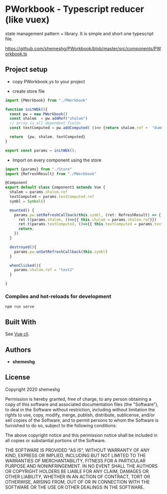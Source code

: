 # PWorkbook - Typescript reducer (like vuex)

state management pattern + library.
It is simple and short one typescript file.

https://github.com/shemeshg/PWorkbook/blob/master/src/components/PWorkbook.ts

## Project setup

- copy PWorkbook.ys to your project

- create store file

```typescript
import {PWorkbook} from "./PWorkbook"

function initWbk(){
  const pw = new PWorkbook()
  const shalom  = pw.addRef("shalom")
  // array is all dependent fields
  const textComputed = pw.addComputed( ()=> {return shalom.ref +  "dummy text" } , [shalom])

  return  {pw, shalom, textComputed}
}

export const params = initWbk();
```

- Import on every component using the store

```typescript
import {params} from "./Store"
import {RefreshResult} from "./PWorkbook"

@Component
export default class Component1 extends Vue {
  shalom = params.shalom.ref  
  textComputed = params.textComputed.ref
  symbl = Symbol()

  mounted() {
    params.pw.setRefreshCallback(this.symbl, (ret: RefreshResult) => {      
      ret.t(params.shalom, ()=>{{ this.shalom = params.shalom.ref}})
      ret.t(params.textComputed, ()=>{{ this.textComputed = params.textComputed.ref}})
      return;
    })
  }

  destroyed(){
    params.pw.unSetRefreshCallback(this.symbl)
  }

  whenClicked(){
    params.shalom.ref = "text2"
  }

}
```

### Compiles and hot-reloads for development

```
npm run serve
```

## Built With

See [Vue cli](https://cli.vuejs.org/config/).

## Authors

* **shemeshg**

## License

Copyright 2020 shemeshg

Permission is hereby granted, free of charge, to any person obtaining a copy of this software and associated documentation files (the "Software"), to deal in the Software without restriction, including without limitation the rights to use, copy, modify, merge, publish, distribute, sublicense, and/or sell copies of the Software, and to permit persons to whom the Software is furnished to do so, subject to the following conditions:

The above copyright notice and this permission notice shall be included in all copies or substantial portions of the Software.

THE SOFTWARE IS PROVIDED "AS IS", WITHOUT WARRANTY OF ANY KIND, EXPRESS OR IMPLIED, INCLUDING BUT NOT LIMITED TO THE WARRANTIES OF MERCHANTABILITY, FITNESS FOR A PARTICULAR PURPOSE AND NONINFRINGEMENT. IN NO EVENT SHALL THE AUTHORS OR COPYRIGHT HOLDERS BE LIABLE FOR ANY CLAIM, DAMAGES OR OTHER LIABILITY, WHETHER IN AN ACTION OF CONTRACT, TORT OR OTHERWISE, ARISING FROM, OUT OF OR IN CONNECTION WITH THE SOFTWARE OR THE USE OR OTHER DEALINGS IN THE SOFTWARE.